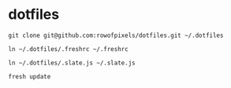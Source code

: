 # dotfiles

`git clone git@github.com:rowofpixels/dotfiles.git ~/.dotfiles`

`ln ~/.dotfiles/.freshrc ~/.freshrc`

`ln ~/.dotfiles/.slate.js ~/.slate.js`

`fresh update`
